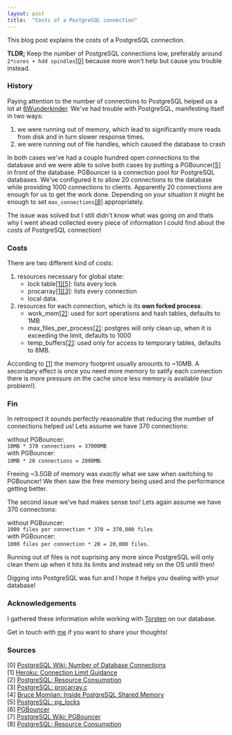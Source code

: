 ```yaml
---
layout: post
title:  "Costs of a PostgreSQL connection"
---
```


This blog post explains the costs of a PostgreSQL connection. 

__TLDR;__ Keep the number of PostgreSQL connections low, preferably around `2*cores + hdd spindles`<a href="#footnote0">[0]</a> because more won't help but cause you trouble instead.

### History

Paying attention to the number of connections to PostgreSQL helped us a lot at [6Wunderkinder](http://www.6wunderkinder.com). We've had trouble with PostgreSQL, manifesting itself in two ways:

1. we were running out of memory, which lead to significantly more reads from disk and in turn slower response times.
1. we were running out of file handles, which caused the database to crash

In both cases we've had a couple hundred open connections to the database and we were able to solve both cases by putting a PGBouncer<a href="#footnote5">[5]</a> in front of the database.
PGBouncer is a connection pool for PostgreSQL databases. We've configured it to allow 20 connections to the database while providing 1000 connections to clients. Apparently 20 connections are enough for us to get the work done. Depending on your situation it might be enough to set `max_connections`<a href="#footnote8">[8]</a> appropriately.

The issue was solved but I still didn't know what was going on and thats why I went ahead collected every piece of information I could find about the costs of PostgreSQL connection!

### Costs

There are two different kind of costs: 

1. resources necessary for global state:
   * lock table<a href="#footnote1">[1]</a><a href="#footnote5">[5]</a>: lists every lock
   * procarray<a href="#footnote1">[1]</a><a href="#footnote3">[3]</a>: lists every connection
   * local data.
1. resources for each connection, which is its __own forked process__:
   * work\_mem<a href="#footnote2">[2]</a>: used for sort operations and hash tables, defaults to 1MB
   * max\_files\_per\_process<a href="#footnote2">[2]</a>: postgres will only clean up, when it is exceeding the limit, defaults to 1000
   * temp\_buffers<a href="#footnote2">[2]</a>: used only for access to temporary tables, defaults to 8MB.

According to <a href="#footnote1">[1]</a> the memory footprint usually amounts to ~10MB. 
A secondary effect is once you need more memory to satify each connection there is more pressure on the cache since less memory is available (our problem!).

### Fin

In retrospect it sounds perfectly reasonable that reducing the number of connections helped us! Lets assume we have 370 connections: 

without PGBouncer:<br/>
`10MB * 370 connections = 37000MB`<br/>
with PGBouncer:<br/>
`10MB * 20 connections = 2000MB`.

Freeing ~3.5GB of memory was _exactly_ what we saw when switching to PGBouncer! We then saw the free memory being used and the performance getting better.

The second issue we've had makes sense too! Lets again assume we have 370 connections:

without PGBouncer:<br/>
`1000 files per connection * 370 = 370,000 files`<br/>
with PGBouncer:<br/>
`1000 files per connection * 20 = 20,000 files`.

Running out of files is not suprising any more since PostgreSQL will only clean them up when it hits its limits and instead rely on the OS until then! 

Digging into PostgreSQL was fun and I hope it helps you dealing with your database!

### Acknowledgements 

I gathered these information while working with [Torsten](http://torsten.io) on our database.

Get in touch with [me](/about) if you want to share your thoughts!

### Sources

<span id="footnote0">[0]</span> [PostgreSQL Wiki: Number of Database Connections](http://wiki.postgresql.org/wiki/Number_Of_Database_Connections)<br/>
<span id="footnote1">[1]</span> [Heroku: Connection Limit Guidance](https://postgres.heroku.com/blog/past/2013/11/22/connection\_limit\_guidance/)<br />
<span id="footnote2">[2]</span> [PostgreSQL: Resource Consumption](http://www.postgresql.org/docs/9.3/static/runtime-config-resource.html)<br />
<span id="footnote3">[3]</span> [PostgreSQL: procarray.c](http://doxygen.postgresql.org/procarray_8c_source.html)<br />
<span id="footnote4">[4]</span> [Bruce Momjian:  Inside PostgreSQL Shared Memory](http://www.slideshare.net/PostgresOpen/inside-shmem)<br />
<span id="footnote5">[5]</span> [PostgreSQL: pg\_locks](http://www.postgresql.org/docs/9.3/static/view-pg-locks.html)<br />
<span id="footnote6">[6]</span> [PGBouncer](http://pgfoundry.org/projects/pgbouncer/)<br />
<span id="footnote7">[7]</span> [PostgreSQL Wiki: PGBouncer](http://wiki.postgresql.org/wiki/PgBouncer)<br />
<span id="footnote8">[8]</span> [PostgreSQL: Resource Consumption](http://www.postgresql.org/docs/9.3/static/runtime-config-resource.html)